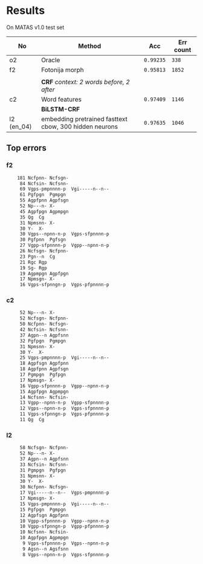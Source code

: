 # Results

On MATAS v1.0 test set


| No | Method| Acc | Err count  |
|-|---|-|-|
| o2 | Oracle | `0.99235` | `338` |
| f2 | Fotonija morph | `0.95813` | `1852` |
||
| | **CRF** *context: 2 words before, 2 after*
| c2 | Word features | `0.97409` | `1146` |
| | **BiLSTM-CRF** | 
| l2 (en_04) | embedding pretrained fasttext cbow, 300 hidden neurons | `0.97635` | `1046` |

## Top errors

### f2

```txt
    181 Ncfpnn-	Ncfsgn-
     84 Ncfsin-	Ncfsnn-
     69 Vgps-pmpnnnn-p	Vgi-----n--n--
     61 Pgfpgn	Pgmpgn
     55 Agpfpnn	Agpfsgn
     52 Np---n-	X-
     45 Agpfpgn	Agpmpgn
     35 Qg	Cg
     31 Npmsnn-	X-
     30 Y-	X-
     30 Vgps--npnn-n-p	Vgps-sfpnnnn-p
     30 Pgfpnn	Pgfsgn
     27 Vgpp-sfpnnnn-p	Vgpp--npnn-n-p
     26 Ncfsgn-	Ncfpnn-
     23 Pgn--n	Cg
     21 Rgc	Rgp
     19 Sg-	Rgp
     19 Agpmpgn	Agpfpgn
     17 Npmsgn-	X-
     16 Vgps-sfpnngn-p	Vgps-pfpnnnn-p
```

### c2
```txt
     52 Np---n-	X-
     52 Ncfsgn-	Ncfpnn-
     50 Ncfpnn-	Ncfsgn-
     42 Ncfsin-	Ncfsnn-
     37 Agpn--n	Agpfsnn
     32 Pgfpgn	Pgmpgn
     31 Npmsnn-	X-
     30 Y-	X-
     25 Vgps-pmpnnnn-p	Vgi-----n--n--
     18 Agpfsgn	Agpfpnn
     18 Agpfpnn	Agpfsgn
     17 Pgmpgn	Pgfpgn
     17 Npmsgn-	X-
     16 Vgpp-sfpnnnn-p	Vgpp--npnn-n-p
     15 Agpfpgn	Agpmpgn
     14 Ncfsnn-	Ncfsin-
     13 Vgpp--npnn-n-p	Vgpp-sfpnnnn-p
     12 Vgps--npnn-n-p	Vgps-sfpnnnn-p
     11 Vgps-sfpnngn-p	Vgps-pfpnnnn-p
     11 Qg	Cg

```

### l2
```txt
     58 Ncfsgn-	Ncfpnn-
     52 Np---n-	X-
     37 Agpn--n	Agpfsnn
     33 Ncfsin-	Ncfsnn-
     31 Pgmpgn	Pgfpgn
     31 Npmsnn-	X-
     30 Y-	X-
     30 Ncfpnn-	Ncfsgn-
     17 Vgi-----n--n--	Vgps-pmpnnnn-p
     17 Npmsgn-	X-
     15 Vgps-pmpnnnn-p	Vgi-----n--n--
     15 Pgfpgn	Pgmpgn
     12 Agpfsgn	Agpfpnn
     10 Vgpp-sfpnnnn-p	Vgpp--npnn-n-p
     10 Vgpp-sfpnngn-p	Vgpp-pfpnnnn-p
     10 Ncfsnn-	Ncfsin-
     10 Agpfpgn	Agpmpgn
      9 Vgps-sfpnnnn-p	Vgps--npnn-n-p
      9 Agsn--n	Agsfsnn
      8 Vgps--npnn-n-p	Vgps-sfpnnnn-p

```
